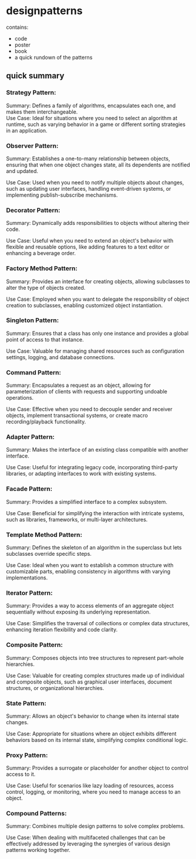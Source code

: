 # designpatterns
contains: 
  - code
  - poster
  - book
  - a quick rundown of the patterns
## quick summary

### Strategy Pattern:

Summary: Defines a family of algorithms, encapsulates each one, and makes them interchangeable.  
Use Case: Ideal for situations where you need to select an algorithm at runtime, such as varying behavior in a game or different sorting strategies in an application.


### Observer Pattern:

Summary: Establishes a one-to-many relationship between objects, ensuring that when one object changes state, all its dependents are notified and updated.  

Use Case: Used when you need to notify multiple objects about changes, such as updating user interfaces, handling event-driven systems, or implementing publish-subscribe mechanisms.


### Decorator Pattern:

Summary: Dynamically adds responsibilities to objects without altering their code.  

Use Case: Useful when you need to extend an object's behavior with flexible and reusable options, like adding features to a text editor or enhancing a beverage order.


### Factory Method Pattern:

Summary: Provides an interface for creating objects, allowing subclasses to alter the type of objects created.  

Use Case: Employed when you want to delegate the responsibility of object creation to subclasses, enabling customized object instantiation.


### Singleton Pattern:

Summary: Ensures that a class has only one instance and provides a global point of access to that instance.  

Use Case: Valuable for managing shared resources such as configuration settings, logging, and database connections.


### Command Pattern:

Summary: Encapsulates a request as an object, allowing for parameterization of clients with requests and supporting undoable operations.  

Use Case: Effective when you need to decouple sender and receiver objects, implement transactional systems, or create macro recording/playback functionality.


### Adapter Pattern:

Summary: Makes the interface of an existing class compatible with another interface.  

Use Case: Useful for integrating legacy code, incorporating third-party libraries, or adapting interfaces to work with existing systems.


### Facade Pattern:

Summary: Provides a simplified interface to a complex subsystem.  

Use Case: Beneficial for simplifying the interaction with intricate systems, such as libraries, frameworks, or multi-layer architectures.


### Template Method Pattern:

Summary: Defines the skeleton of an algorithm in the superclass but lets subclasses override specific steps.  

Use Case: Ideal when you want to establish a common structure with customizable parts, enabling consistency in algorithms with varying implementations.


### Iterator Pattern:

Summary: Provides a way to access elements of an aggregate object sequentially without exposing its underlying representation.  

Use Case: Simplifies the traversal of collections or complex data structures, enhancing iteration flexibility and code clarity.


### Composite Pattern:

Summary: Composes objects into tree structures to represent part-whole hierarchies.  

Use Case: Valuable for creating complex structures made up of individual and composite objects, such as graphical user interfaces, document structures, or organizational hierarchies.


### State Pattern:

Summary: Allows an object's behavior to change when its internal state changes.  

Use Case: Appropriate for situations where an object exhibits different behaviors based on its internal state, simplifying complex conditional logic.


### Proxy Pattern:

Summary: Provides a surrogate or placeholder for another object to control access to it.  

Use Case: Useful for scenarios like lazy loading of resources, access control, logging, or monitoring, where you need to manage access to an object.


### Compound Patterns:

Summary: Combines multiple design patterns to solve complex problems.  

Use Case: When dealing with multifaceted challenges that can be effectively addressed by leveraging the synergies of various design patterns working together.
